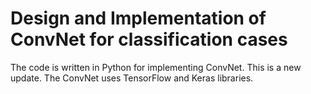 # Design and Implementation of ConvNet for classification cases
The code is written in Python for implementing ConvNet. This is a new update. The ConvNet uses TensorFlow and Keras libraries.
